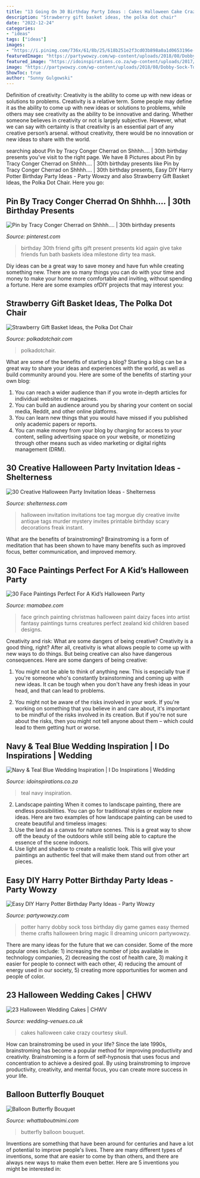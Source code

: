 ```yaml
---
title: "13 Going On 30 Birthday Party Ideas : Cakes Halloween Cake Crazy Courtesy Skull"
description: "Strawberry gift basket ideas, the polka dot chair"
date: "2022-12-24"
categories:
- "ideas"
tags: ["ideas"]
images:
- "https://i.pinimg.com/736x/61/8b/25/618b251e2f3cd03b898a0a1d0653196e--to-my-best-friend-best-friend-presents.jpg"
featuredImage: "https://partywowzy.com/wp-content/uploads/2018/08/Dobby-Sock-Toss.jpg"
featured_image: "https://idoinspirations.co.za/wp-content/uploads/2017/07/navy-teal-blue-wedding-inspiration-south-africa-12.jpg"
image: "https://partywowzy.com/wp-content/uploads/2018/08/Dobby-Sock-Toss.jpg"
ShowToc: true
author: "Sunny Gulgowski"
---
```



Definition of creativity: Creativity is the ability to come up with new ideas or solutions to problems.
Creativity is a relative term. Some people may define it as the ability to come up with new ideas or solutions to problems, while others may see creativity as the ability to be innovative and daring. Whether someone believes in creativity or not is largely subjective. However, what we can say with certainty is that creativity is an essential part of any creative person’s arsenal. without creativity, there would be no innovation or new ideas to share with the world.

	

		
searching about Pin by Tracy Conger Cherrad on Shhhh.... | 30th birthday presents you've visit to the right page. We have 8 Pictures about Pin by Tracy Conger Cherrad on Shhhh.... | 30th birthday presents like Pin by Tracy Conger Cherrad on Shhhh.... | 30th birthday presents, Easy DIY Harry Potter Birthday Party Ideas - Party Wowzy and also Strawberry Gift Basket Ideas, the Polka Dot Chair. Here you go:
		
    
## Pin By Tracy Conger Cherrad On Shhhh.... | 30th Birthday Presents

<img loading=lazy src="https://i.pinimg.com/736x/61/8b/25/618b251e2f3cd03b898a0a1d0653196e--to-my-best-friend-best-friend-presents.jpg" onerror="this.onerror=null;this.src='https://tse1.mm.bing.net/th?id=OIP.bYxAkHxarUGo-hbmPV7WTAHaJ6&amp;pid=15.1';" alt="Pin by Tracy Conger Cherrad on Shhhh.... | 30th birthday presents">

_Source: pinterest.com_

>birthday 30th friend gifts gift present presents kid again give take friends fun bath baskets idea milestone dirty tea mask. 

	

Diy ideas can be a great way to save money and have fun while creating something new. There are so many things you can do with your time and money to make your home more comfortable and inviting, without spending a fortune. Here are some examples ofDIY projects that may interest you: 

    
## Strawberry Gift Basket Ideas, The Polka Dot Chair

<img loading=lazy src="https://www.polkadotchair.com/wp-content/uploads/2014/01/berry-basket-gift-idea.jpg" onerror="this.onerror=null;this.src='https://tse2.mm.bing.net/th?id=OIP.tEEufPmUAiTrf4O2XCSQRQHaLJ&amp;pid=15.1';" alt="Strawberry Gift Basket Ideas, the Polka Dot Chair">

_Source: polkadotchair.com_

>polkadotchair. 

	

What are some of the benefits of starting a blog?
Starting a blog can be a great way to share your ideas and experiences with the world, as well as build community around you. Here are some of the benefits of starting your own blog: 
1. You can reach a wider audience than if you wrote in-depth articles for individual websites or magazines. 
2. You can build an audience around you by sharing your content on social media, Reddit, and other online platforms. 
3. You can learn new things that you would have missed if you published only academic papers or reports. 
4. You can make money from your blog by charging for access to your content, selling advertising space on your website, or monetizing through other means such as video marketing or digital rights management (DRM).

    
## 30 Creative Halloween Party Invitation Ideas - Shelterness

<img loading=lazy src="http://i.shelterness.com/halloween-party-invitation-ideas-8-500x374.jpg" onerror="this.onerror=null;this.src='https://tse2.mm.bing.net/th?id=OIP.VEWueH5uItqjBSaYhkB9YwHaFi&amp;pid=15.1';" alt="30 Creative Halloween Party Invitation Ideas - Shelterness">

_Source: shelterness.com_

>halloween invitation invitations toe tag morgue diy creative invite antique tags murder mystery invites printable birthday scary decorations freak instant. 

	

What are the benefits of brainstroming?
Brainstroming is a form of meditation that has been shown to have many benefits such as improved focus, better communication, and improved memory.

    
## 30 Face Paintings Perfect For A Kid’s Halloween Party

<img loading=lazy src="https://mamabee.com/wp-content/uploads/2014/10/532403_10151373535232780_308755286_n.jpg" onerror="this.onerror=null;this.src='https://tse2.mm.bing.net/th?id=OIP.yIChZxl2T-GGpC8k6Hzl1wHaE8&amp;pid=15.1';" alt="30 Face Paintings Perfect For A Kid’s Halloween Party">

_Source: mamabee.com_

>face grinch painting christmas halloween paint daizy faces into artist fantasy paintings turns creatures perfect zealand kid children based designs. 

	

Creativity and risk: What are some dangers of being creative?
Creativity is a good thing, right? After all, creativity is what allows people to come up with new ways to do things. But being creative can also have dangerous consequences. Here are some dangers of being creative:
1) You might not be able to think of anything new. This is especially true if you're someone who's constantly brainstorming and coming up with new ideas. It can be tough when you don't have any fresh ideas in your head, and that can lead to problems.

2) You might not be aware of the risks involved in your work. If you're working on something that you believe in and care about, it's important to be mindful of the risks involved in its creation. But if you're not sure about the risks, then you might not tell anyone about them – which could lead to them getting hurt or worse.

    
## Navy &amp; Teal Blue Wedding Inspiration | I Do Inspirations | Wedding

<img loading=lazy src="https://idoinspirations.co.za/wp-content/uploads/2017/07/navy-teal-blue-wedding-inspiration-south-africa-12.jpg" onerror="this.onerror=null;this.src='https://tse1.mm.bing.net/th?id=OIP.biFvoT0e7mMb3GKFgf0lHwHaK1&amp;pid=15.1';" alt="Navy &amp; Teal Blue Wedding Inspiration | I Do Inspirations | Wedding">

_Source: idoinspirations.co.za_

>teal navy inspiration. 

	

2. Landscape painting
When it comes to landscape painting, there are endless possibilities. You can go for traditional styles or explore new ideas. Here are two examples of how landscape painting can be used to create beautiful and timeless images: 
2. Use the land as a canvas for nature scenes. This is a great way to show off the beauty of the outdoors while still being able to capture the essence of the scene indoors.
3. Use light and shadow to create a realistic look. This will give your paintings an authentic feel that will make them stand out from other art pieces.

    
## Easy DIY Harry Potter Birthday Party Ideas - Party Wowzy

<img loading=lazy src="https://partywowzy.com/wp-content/uploads/2018/08/Dobby-Sock-Toss.jpg" onerror="this.onerror=null;this.src='https://tse4.mm.bing.net/th?id=OIP.h02o3Cyz4XxZMR46KRteugHaNK&amp;pid=15.1';" alt="Easy DIY Harry Potter Birthday Party Ideas - Party Wowzy">

_Source: partywowzy.com_

>potter harry dobby sock toss birthday diy game games easy themed theme crafts halloween bring magic ll dreaming unicorn partywowzy. 

	

There are many ideas for the future that we can consider. Some of the more popular ones include: 1) increasing the number of jobs available in technology companies, 2) decreasing the cost of health care, 3) making it easier for people to connect with each other, 4) reducing the amount of energy used in our society, 5) creating more opportunities for women and people of color.

    
## 23 Halloween Wedding Cakes | CHWV

<img loading=lazy src="https://www.wedding-venues.co.uk/sites/default/files/halloween-wedding-cakes-choccywoccydoodah.jpg" onerror="this.onerror=null;this.src='https://tse3.mm.bing.net/th?id=OIP.HFryA2BOrbZVd8ispyTmygHaLs&amp;pid=15.1';" alt="23 Halloween Wedding Cakes | CHWV">

_Source: wedding-venues.co.uk_

>cakes halloween cake crazy courtesy skull. 

	

How can brainstroming be used in your life?
Since the late 1990s, brainstroming has become a popular method for improving productivity and creativity. Brainstroming is a form of self-hypnosis that uses focus and concentration to achieve a desired goal. By using brainstroming to improve productivity, creativity, and mental focus, you can create more success in your life.

    
## Balloon Butterfly Bouquet

<img loading=lazy src="http://whattaboutmimi.com/store/product_images/r/527/balloon-butterfly__65585_zoom.jpg" onerror="this.onerror=null;this.src='https://tse2.mm.bing.net/th?id=OIP.odBbuZW87T7DGvqaSzKZJQHaJQ&amp;pid=15.1';" alt="Balloon Butterfly Bouquet">

_Source: whattaboutmimi.com_

>butterfly balloon bouquet. 

	

Inventions are something that have been around for centuries and have a lot of potential to improve people's lives. There are many different types of inventions, some that are easier to come by than others, and there are always new ways to make them even better. Here are 5 inventions you might be interested in: 

